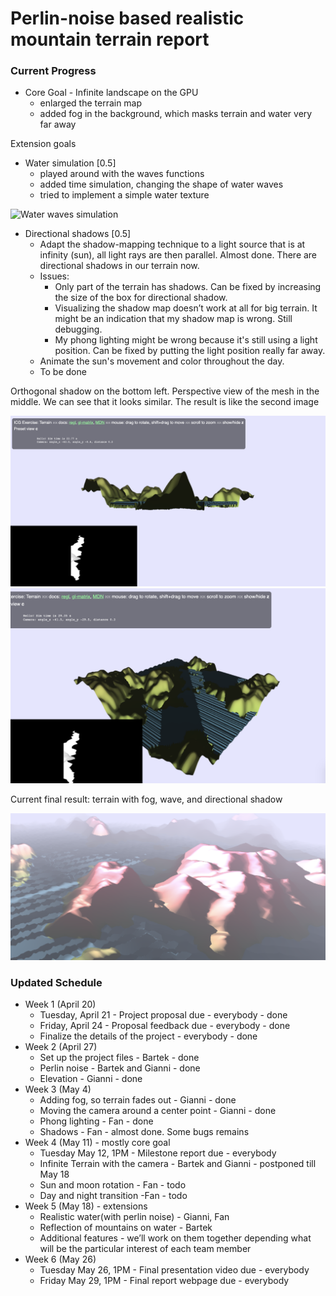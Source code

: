 # Perlin-noise based realistic mountain terrain report

### Current Progress

* Core Goal - Infinite landscape on the GPU
    * enlarged the terrain map
    * added fog in the background, which masks terrain and water very far away


Extension goals

* Water simulation [0.5]
    * played around with the waves functions
    * added time simulation, changing the shape of water waves
    * tried to implement a simple water texture

![Water waves simulation](https://i.gyazo.com/665b12a82c91aee2258816ea3ca6ea2d.gif)


* Directional shadows [0.5]
    * Adapt the shadow-mapping technique to a light source that is at infinity (sun), all light rays are then parallel.
       Almost done. There are directional shadows in our terrain now.
     * Issues:
       * Only part of the terrain has shadows. Can be fixed by increasing the size of the box for directional shadow.
       * Visualizing the shadow map doesn’t work at all for big terrain. It might be an indication that my shadow map is wrong. Still debugging.
       * My phong lighting might be wrong because it's still using a light position. Can be fixed by putting the light position really far away.
    * Animate the sun's movement and color throughout the day.
     * To be done

Orthogonal shadow on the bottom left. Perspective view of the mesh in the middle. We can see that it looks similar. The result is like the second image

<img src="images/1.png" width="700">

<img src="images/2.png" width="700">

Current final result: terrain with fog, wave, and directional shadow

<img src="images/3.png" width="700">


### Updated Schedule

* Week 1 (April 20)
    * Tuesday, April 21 - Project proposal due - everybody - done 
    * Friday, April 24 - Proposal feedback due - everybody - done
    * Finalize the details of the project - everybody - done
* Week 2 (April 27)
    * Set up the project files - Bartek - done 
    * Perlin noise - Bartek and Gianni - done
    * Elevation - Gianni - done 
* Week 3 (May 4)
    * Adding fog, so terrain fades out - Gianni - done
    * Moving the camera around a center point - Gianni - done
    * Phong lighting - Fan - done
    * Shadows - Fan - almost done. Some bugs remains
* Week 4 (May 11) - mostly core goal
    * Tuesday May 12, 1PM - Milestone report due - everybody
    * Infinite Terrain with the camera - Bartek and Gianni - postponed till May 18
    * Sun and moon rotation - Fan - todo
    * Day and night transition -Fan - todo
* Week 5 (May 18) - extensions
    * Realistic water(with perlin noise) - Gianni, Fan
    * Reflection of mountains on water - Bartek
    * Additional features - we’ll work on them together depending what will be the particular interest of each team member
* Week 6 (May 26)
    * Tuesday May 26, 1PM - Final presentation video due - everybody
    * Friday May 29, 1PM - Final report webpage due - everybody
